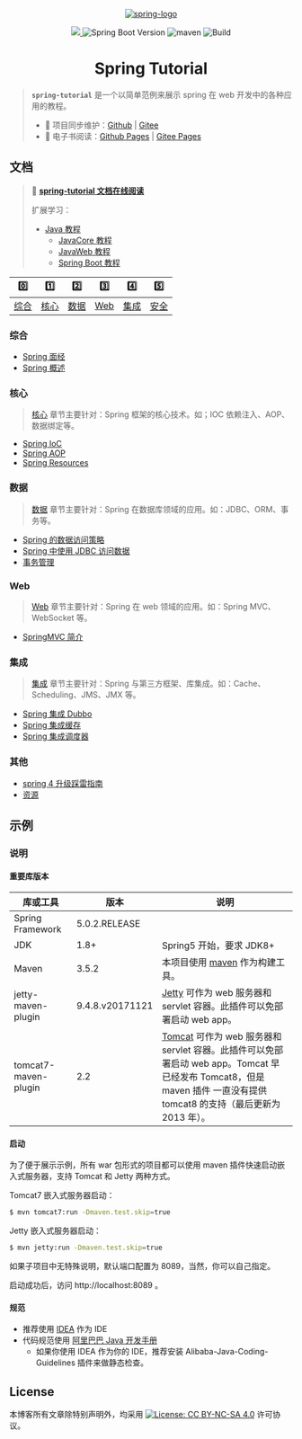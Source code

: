 <p align="center">
    <a href="https://spring.io/projects/spring-framework" target="_blank" rel="noopener noreferrer">
        <img src="http://dunwu.test.upcdn.net/common/logo/spring.png" alt="spring-logo">
    </a>
</p>

<p align="center">
    <a href="https://creativecommons.org/licenses/by-sa/4.0/" target="_blank" rel="noopener noreferrer">
        <img src="https://badgen.net/github/license/dunwu/spring-tutorial">
    </a>
    <img alt="Spring Boot Version" src="https://img.shields.io/badge/spring-5.0.2.RELEASE-blue">
    <img src="https://img.shields.io/badge/maven-v3.6.0-blue" alt="maven">
    <img alt="Build" src="https://api.travis-ci.com/dunwu/spring-tutorial.svg?branch=master">
</p>

<h1 align="center">Spring Tutorial</h1>

> **`spring-tutorial`** 是一个以简单范例来展示 spring 在 web 开发中的各种应用的教程。
>
> - 🔁 项目同步维护：[Github](https://github.com/dunwu/spring-tutorial/) | [Gitee](https://gitee.com/turnon/spring-tutorial/)
> - 📖 电子书阅读：[Github Pages](https://dunwu.github.io/spring-tutorial/) | [Gitee Pages](http://turnon.gitee.io/spring-tutorial/)

## 文档

> 📖 [**spring-tutorial 文档在线阅读**](https://dunwu.github.io/spring-tutorial/)
>
> 扩展学习：
>
> - [Java 教程](https://github.com/dunwu/java-tutorial)
>   - [JavaCore 教程](https://dunwu.github.io/javacore/)
>   - [JavaWeb 教程](https://dunwu.github.io/javaweb/)
>   - [Spring Boot 教程](https://dunwu.github.io/spring-boot-tutorial/)

|       0️⃣       |       1️⃣       |       2️⃣       |      3️⃣      |       4️⃣       |       5️⃣       |
| :-----------: | :-----------: | :-----------: | :---------: | :-----------: | :-----------: |
| [综合](#综合) | [核心](#核心) | [数据](#数据) | [Web](#Web) | [集成](#集成) | [安全](#安全) |

### 综合

- [Spring 面经](docs/summary/spring-interview.md)
- [Spring 概述](docs/summary/spring-overview.md)

### 核心

> [核心](docs/core/README.md) 章节主要针对：Spring 框架的核心技术。如；IOC 依赖注入、AOP、数据绑定等。

- [Spring IoC](docs/core/spring-ioc.md)
- [Spring AOP](docs/core/spring-aop.md)
- [Spring Resources](docs/core/spring-resources.md)

### 数据

> [数据](docs/data/README.md) 章节主要针对：Spring 在数据库领域的应用。如：JDBC、ORM、事务等。

- [Spring 的数据访问策略](docs/data/data-access-in-spring.md)
- [Spring 中使用 JDBC 访问数据](docs/data/spring-and-jdbc.md)
- [事务管理](docs/data/transaction.md)

### Web

> [Web](docs/web/README.md) 章节主要针对：Spring 在 web 领域的应用。如：Spring MVC、WebSocket 等。

- [SpringMVC 简介](docs/web/spring-mvc.md)

### 集成

> [集成](docs/integration/README.md) 章节主要针对：Spring 与第三方框架、库集成。如：Cache、Scheduling、JMS、JMX 等。

- [Spring 集成 Dubbo](docs/integration/spring-and-dubbo.md)
- [Spring 集成缓存](docs/integration/spring-and-cache.md)
- [Spring 集成调度器](docs/integration/spring-and-scheduler.md)

### 其他

- [spring 4 升级踩雷指南](docs/others/spring4-upgrade.md)
- [资源](docs/others/resources.md)

## 示例

### 说明

#### 重要库版本

| 库或工具             | 版本            | 说明                                                         |
| -------------------- | --------------- | ------------------------------------------------------------ |
| Spring Framework     | 5.0.2.RELEASE   |                                                              |
| JDK                  | 1.8+            | Spring5 开始，要求 JDK8+                                     |
| Maven                | 3.5.2           | 本项目使用 [maven](https://maven.apache.org/index.html) 作为构建工具。 |
| jetty-maven-plugin   | 9.4.8.v20171121 | [Jetty](http://www.eclipse.org/jetty/) 可作为 web 服务器和 servlet 容器。此插件可以免部署启动 web app。 |
| tomcat7-maven-plugin | 2.2             | [Tomcat](https://tomcat.apache.org/index.html) 可作为 web 服务器和 servlet 容器。此插件可以免部署启动 web app。Tomcat 早已经发布 Tomcat8，但是 maven 插件 一直没有提供 tomcat8 的支持（最后更新为 2013 年）。 |

#### 启动

为了便于展示示例，所有 war 包形式的项目都可以使用 maven 插件快速启动嵌入式服务器，支持 Tomcat 和 Jetty 两种方式。

Tomcat7 嵌入式服务器启动：

```bash
$ mvn tomcat7:run -Dmaven.test.skip=true
```

Jetty 嵌入式服务器启动：

```bash
$ mvn jetty:run -Dmaven.test.skip=true
```

如果子项目中无特殊说明，默认端口配置为 8089，当然，你可以自己指定。

启动成功后，访问 http://localhost:8089 。

#### 规范

- 推荐使用 [IDEA](https://www.jetbrains.com/idea/) 作为 IDE
- 代码规范使用 [阿里巴巴 Java 开发手册](https://github.com/alibaba/p3c)
  - 如果你使用 IDEA 作为你的 IDE，推荐安装 Alibaba-Java-Coding-Guidelines 插件来做静态检查。

## License

本博客所有文章除特别声明外，均采用 [![License: CC BY-NC-SA 4.0](https://licensebuttons.net/l/by-nc-sa/4.0/80x15.png)](https://creativecommons.org/licenses/by-nc-sa/4.0/) 许可协议。
